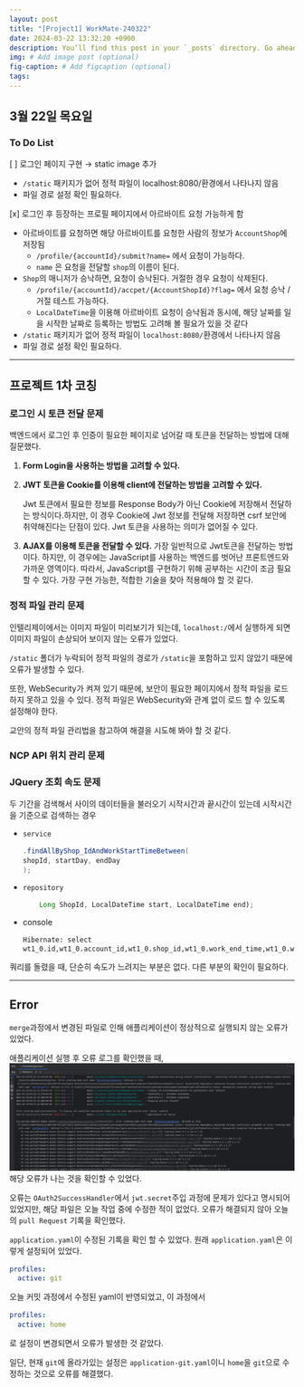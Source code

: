 ```yaml
---
layout: post
title: "[Project1] WorkMate-240322"
date: 2024-03-22 13:32:20 +0900
description: You’ll find this post in your `_posts` directory. Go ahead and edit it and re-build the site to see your changes. # Add post description (optional)
img: # Add image post (optional)
fig-caption: # Add figcaption (optional)
tags: 
---
```

## 3월 22일 목요일
### To Do List
[ ] 로그인 페이지 구현 → static image 추가
- `/static` 패키지가 없어 정적 파일이 localhost:8080/환경에서 나타나지 않음
- 파일 경로 설정 확인 필요하다.

[x] 로그인 후 등장하는 프로필 페이지에서 아르바이트 요청 가능하게 함
- 아르바이트를 요청하면 해당 아르바이트를 요청한 사람의 정보가 `AccountShop`에 저장됨
    - `/profile/{accountId}/submit?name=` 에서 요청이 가능하다.
    - `name` 은 요청을 전달할 `shop`의 이름이 된다.
- `Shop`의 매니저가 승낙하면, 요청이 승낙된다. 거절한 경우 요청이 삭제된다.
    - `/profile/{accountId}/accpet/{AccountShopId}?flag=` 에서 요청 승낙 / 거절 테스트 가능하다.
    - `LocalDateTime`을 이용해 아르바이트 요청이 승낙됨과 동시에, 해당 날짜를 일을 시작한 날짜로 등록하는 방법도 고려해 볼 필요가 있을 것 같다
- `/static` 패키지가 없어 정적 파일이 `localhost:8080/`환경에서 나타나지 않음
- 파일 경로 설정 확인 필요하다.

----
## 프로젝트 1차 코칭
### 로그인 시 토큰 전달 문제

백엔드에서 로그인 후 인증이 필요한 페이지로 넘어갈 때 토큰을 전달하는 방법에 대해 질문했다.

1. **Form Login을 사용하는 방법을 고려할 수 있다.**
2. **JWT 토큰을 Cookie를 이용해 client에 전달하는 방법을 고려할 수 있다.**
    
    Jwt 토큰에서 필요한 정보를 Response Body가 아닌 Cookie에 저장해서 전달하는 방식이다.하지만, 이 경우 Cookie에 Jwt 정보를 전달해 저장하면 csrf 보안에 취약해진다는 단점이 있다. Jwt 토큰을 사용하는 의미가 없어질 수 있다.
    
3. **AJAX를 이용해 토큰을 전달할 수 있다.**
가장 일반적으로 Jwt토큰을 전달하는 방법이다.
하지만, 이 경우에는 JavaScript를 사용하는 백엔드를 벗어난 프론트엔드와 가까운 영역이다. 따라서, JavaScript를 구현하기 위해 공부하는 시간이 조금 필요할 수 있다.
가장 구현 가능한, 적합한 기술을 찾아 적용해야 할 것 같다.
### 정적 파일 관리 문제

인텔리제이에서는 이미지 파일이 미리보기가 되는데, `localhost:/`에서 실행하게 되면 이미지 파일이 손상되어 보이지 않는 오류가 있었다.

`/static` 폴더가 누락되어 정적 파일의 경로가 `/static`을 포함하고 있지 않았기 때문에 오류가 발생할 수 있다.

또한, WebSecurity가 켜져 있기 때문에, 보안이 필요한 페이지에서 정적 파일을 로드하지 못하고 있을 수 있다. 정적 파일은 WebSecurity와 관계 없이 로드 할 수 있도록 설정해야 한다.

교안의 정적 파일 관리법을 참고하여 해결을 시도해 봐야 할 것 같다.

### NCP API 위치 관리 문제
### JQuery 조회 속도 문제
두 기간을 검색해서 사이의 데이터들을 불러오기
시작시간과 끝시간이 있는데 시작시간을 기준으로 검색하는 경우
- `service`
    ```java List<WorkTime> workTimes = workTimeRepo
    .findAllByShop_IdAndWorkStartTimeBetween(
    shopId, startDay, endDay
    );
    ```
- `repository`
    ```java List<WorkTime> findAllByShop_IdAndWorkStartTimeBetween(
        Long ShopId, LocalDateTime start, LocalDateTime end);
    ```
- console
    ```
    Hibernate: select wt1_0.id,wt1_0.account_id,wt1_0.shop_id,wt1_0.work_end_time,wt1_0.work_role,wt1_0.work_star
    ```
쿼리를 돌렸을 때, 단순히 속도가 느려지는 부분은 없다. 다른 부분의 확인이 필요하다.

---
## Error
`merge`과정에서 변경된 파일로 인해 애플리케이션이 정상적으로 실행되지 않는 오류가 있었다.

애플리케이션 실행 후 오류 로그를 확인했을 때,
![error](/assets/img/posts/240322/스크린샷%202024-03-22%20182207.png)
해당 오류가 나는 것을 확인할 수 있었다.

오류는 `OAuth2SuccessHandler`에서 `jwt.secret`주입 과정에 문제가 있다고 명시되어 있었지만, 해당 파일은 오늘 작업 중에 수정한 적이 없었다. 오류가 해결되지 않아 오늘의 `pull Request` 기록을 확인했다.

`application.yaml`이 수정된 기록을 확인 할 수 있었다.
원래 `application.yaml`은 이렇게 설정되어 있었다.
```yaml 
profiles:
  active: git
```
오늘 커밋 과정에서 수정된 yaml이 반영되었고, 이 과정에서 
```yaml 
profiles:
  active: home
```
로 설정이 변경되면서 오류가 발생한 것 같았다.

일단, 현재 `git`에 올라가있는 설정은 `application-git.yaml`이니 `home`을 `git`으로 수정하는 것으로 오류를 해결했다.

